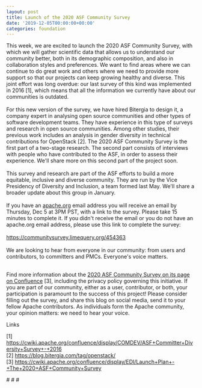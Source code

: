 ```yaml
---
layout: post
title: Launch of the 2020 ASF Community Survey
date: '2019-12-05T00:00:00+00:00'
categories: foundation
---
```

<div>This week, we are excited to launch the 2020 ASF Community Survey, with which we will gather scientific data that allows us to understand our community better, both in its demographic composition, and also in collaboration styles and preferences. We want to find areas where we can continue to do great work and others where we need to provide more support so that our projects can keep growing healthy and diverse. This joint effort was long overdue: our last survey of this kind was implemented in 2016 [1], which means that all the information we currently have about our communities is outdated.&nbsp;</div> 
  <div><br /></div> 
  <div>For this new version of the survey, we have hired Bitergia to design it, a company expert in analysing open source communities and other types of software development teams. They have experience in this type of surveys and research in open source communities. Among other studies, their previous work includes an analysis in gender diversity in technical contributions for OpenStack [2]. The 2020 ASF Community Survey is the first part of a two-stage research. The second part consists of interviews with people who have contributed to the ASF, in order to assess their experience. We'll share more on this second part of the project soon.&nbsp;</div> 
  <div><br /></div> 
  <div>This survey and research are part of the ASF efforts to build a more equitable, inclusive and diverse community. They are run by the Vice Presidency of Diversity and Inclusion, a team formed last May. We'll share a broader update about this group in January.</div> 
  <div><br /></div> 
  <div>If you have an <a href="http://apache.org/">apache.org</a> email address you will receive an email by Thursday, Dec 5 at 3PM PST, with a link to the survey. Please take 15 minutes to complete it. If you didn't receive the email or you do not have an apache.org email address, please use this link to complete the survey:&nbsp;</div> 
  <div><br /></div> 
  <div><a href="https://communitysurvey.limequery.org/454363">https://communitysurvey.limequery.org/454363</a></div> 
  <div><br /></div> 
  <div>We are looking to hear from everyone in our community: from users and contributors, to committers and PMCs. Everyone's voice matters.&nbsp;</div> 
  <div><br /></div> 
  <div> 
    <p>Find more information about the <a href="https://cwiki.apache.org/confluence/display/EDI/Launch+Plan+-+The+2020+ASF+Community+Survey">2020 ASF Community Survey on its page on Confluence</a>&nbsp;[3], including the privacy policy governing this initiative. If you are part of our community, either as a user, contributor, or both, your participation is paramount to the success of this project! Please consider filling out the survey, and share this blog on social media, send it to your fellow Apache contributors. As individuals form the Apache community, your opinion matters: we need to hear your voice.</p> 
    <p> </p> 
    <p>Links<br /></p> 
    <p>[1] <a href="https://cwiki.apache.org/confluence/display/COMDEV/ASF+Committer+Diversity+Survey+-+2016">https://cwiki.apache.org/confluence/display/COMDEV/ASF+Committer+Diversity+Survey+-+2016</a><br />[2] <a href="https://blog.bitergia.com/tag/openstack/">https://blog.bitergia.com/tag/openstack/</a><br />[3]&nbsp;<a href="https://cwiki.apache.org/confluence/display/EDI/Launch+Plan+-+The+2020+ASF+Community+Survey">https://cwiki.apache.org/confluence/display/EDI/Launch+Plan+-+The+2020+ASF+Community+Survey</a></p> 
  </div> 
  <div># # #</div>
